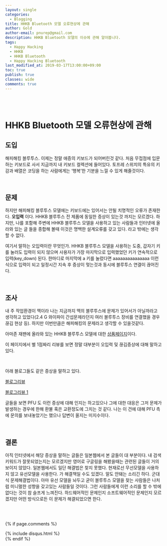 ```yaml
---
layout: single
categories:
  - Blogging
title: HHKB Bluetooth 모델 오류현상에 관해
author: Gold
author-email: pnurep@gmail.com
description: HHKB Bluetooth 모델의 이슈에 관해 알아봅니다.
tags:
  - Happy Hacking
  - HHKB
  - HHKB Bluetooth
  - Happy Hacking Bluetooth
last_modified_at: 2019-03-17T13:00:00+09:00
toc: true
publish: true
classes: wide
comments: true
---
```


<br><br>

# HHKB Bluetooth 모델 오류현상에 관해

## 도입
해피해킹 블루투스. 이제는 정말 애증의 키보드가 되어버린것 같다. 처음 무접점에 입문하는 키보드로 사서 지금까지  내 키보드 컬렉션에 들어있다. 토프레 스위치의 특유의 키감과 배열은 코딩을 하는 사람에게는 ‘행복’한 기분을 느낄 수 있게 해줄것이다. 

<br>

## 문제
하지만 해피해킹 블루투스 모델에는 키보드에는 있어서는 안될 치명적인 오류가 존재한다.
__오입력__ 이다.
HHKB 블루투스 전 제품에 동일한 증상이 있는것 까지는 모르겠다. 하지만, 나를 포함해 주변에 HHKB 블루투스 모델을 사용하고 있는 사람들과 인터넷에 올라와 있는 글 들을 종합해 볼때 이것은 명백한 설계오류를 갖고 있다. 라고 밖에는 생각할 수 없다. 

여기서 말하는 오입력이란 무엇인가.
HHKB 블루투스 모델을 사용하는 도중, 갑자기 키를 눌러도 입력이 되지 않으며 사용자가 가장 마지막으로 입력했었던 키가 연속적으로 입력(key_down) 된다.
한마디로 마지막에 a 키를 눌렀다면 aaaaaaaaaaaaaaa 이런 식으로 입력이 되고 일정시간 지속 후 증상이 멎는것과 동시에 블루투스 연결이 끊어진다.

<br>

## 조사
내 주 작업환경이 맥이라 나는 지금까지 맥의 블루투스에 문제가 있어서가 아닐까라고 생각하고 있었다(2.4 G 와이파이 간섭문제라던지 여러 블루투스 장비를 연결했을 경우 끊김 현상 등). 하지만 이번만큼은 해피해킹의 문제라고 생각할 수 있을것같다.

아마존 재팬에 올라와 있는 HHKB 블루투스 모델에 대한 [상품페이지](https://www.amazon.co.jp/Hacking-Keyboard-Professional-%E8%8B%B1%E8%AA%9E%E9%85%8D%E5%88%97%EF%BC%8F%E5%A2%A8-PD-KB600B/product-reviews/B01DVH7C0O/ref=cm_cr_dp_d_hist_1?ie=UTF8&filterByStar=one_star&reviewerType=all_reviews#reviews-filter-bar)이다.


이 페이지에서 별 1점짜리 리뷰를 보면 정말 대부분이 오입력 및 끊김증상에 대해 말하고 있다.

<br>

아래 블로그들도 같은 증상을 말하고 있다.

[블로그리뷰](https://did2memo.net/2016/10/11/hhkb-bt-power-on-failure/)

[블로그리뷰 1](https://brwafe2.blogspot.com/2016/07/HHKB-BT-malfunction.html)

글들을 보면 PFU 도 이런 증상에 대해 인지는 하고있으나 그에 대한 대응은 그저 문제가 발생하는 경우에 한해 환불 혹은 교환정도에 그치는 것 같다. 나는 이 건에 대해 PFU 측에 문의를 보내놓았기는 했으나 답변이 올지는 미지수이다.

<br>

## 결론
아직 인터넷에서 해당 증상을 말하는 글들은 일본웹에서 본 글들이 대 부분이다. 내 검색키워드가 잘못되었는지는 모르겠지만 영어로 구글링을 해봤을때는 관련된 글들이 거의 보이지 않았다. 일본웹에서도 일단 해결법은 찾지 못했다. 현재로선 무선모델을 사용하지 않고 유선모델을 사용한다. 가 해결책일 수도 있겠다. 말도 안돼는 소리긴 하다. 군대식 문제해결법이다. 아마 유선 모델을 놔두고 굳이 블루투스 모델을 찾는 사람들은 나처럼 미니멀한 성향을 갖고있는 사람들일 것이다. 그런 사람들에게 이런 소리를 할 수 밖에 없다는 것이 참 슬프게 느껴진다. 하드웨어적인 문제인지 소프트웨어적인 문제인지 모르겠지만 어떤 방식으로든 이 문제가 해결되었으면 한다.



<br><br>


{% if page.comments %}
<div id="post-disqus" class="container">
{% include disqus.html %}
</div>
{% endif %}



